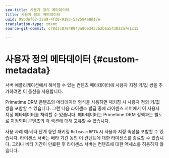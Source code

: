 ```yaml
---
seo-title: 사용자 정의 메타데이터
title: 사용자 정의 메타데이터
uuid: 99bdef62-32a9-4fd0-919c-5a2594e8d17e
translation-type: tm+mt
source-git-commit: c78d3c87848943a0be3433b2b6a543822a7e1c15

---
```



# 사용자 정의 메타데이터 {#custom-metadata}

서버 애플리케이션에서 해석할 수 있는 컨텐츠 메타데이터에 사용자 지정 키/값 쌍을 추가하려면 이 옵션을 사용합니다.

Primetime DRM 콘텐츠의 메타데이터 형식을 사용하면 패키징 시 사용자 정의 키/값 쌍을 포함할 수 있습니다. 그런 다음 라이센스 발급 중에 라이센스 서버에서 이 사용자 지정 메타데이터를 처리할 수 있습니다. 메타데이터는 Primetime DRM 정책과는 별도로 지정되며 콘텐츠의 각 섹션에 대해 고유할 수 있습니다.

사용 사례 예:베타 단계 동안 패키징 `Release:BETA` 시 사용자 지정 속성을 포함할 수 있습니다. 라이센스 서버는 베타 기간 동안 이 컨텐트에 대한 라이센스를 종료할 수 있습니다. 그러나 베타 기간이 만료된 후 라이센스 서버는 컨텐츠에 대한 액세스를 허용하지 않습니다.
